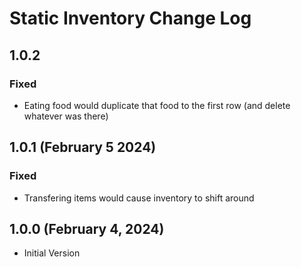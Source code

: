 # Static Inventory Change Log

## 1.0.2

### Fixed

* Eating food would duplicate that food to the first row (and delete whatever was there)

## 1.0.1 (February 5 2024)

### Fixed

* Transfering items would cause inventory to shift around

## 1.0.0 (February 4, 2024)

* Initial Version

